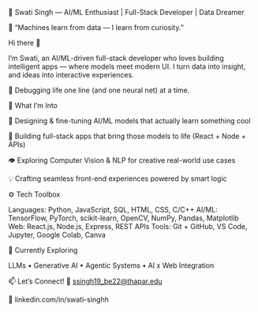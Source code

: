 🌟 Swati Singh — AI/ML Enthusiast | Full-Stack Developer | Data Dreamer

💬 “Machines learn from data — I learn from curiosity.”

Hi there 👋

I’m Swati, an AI/ML-driven full-stack developer who loves building intelligent apps — where models meet modern UI.
I turn data into insight, and ideas into interactive experiences.

🚀 Debugging life one line (and one neural net) at a time.

🧠 What I’m Into

🤖 Designing & fine-tuning AI/ML models that actually learn something cool

🧩 Building full-stack apps that bring those models to life (React + Node + APIs)

👁️ Exploring Computer Vision & NLP for creative real-world use cases

💡 Crafting seamless front-end experiences powered by smart logic

⚙️ Tech Toolbox

Languages: Python, JavaScript, SQL, HTML, CSS, C/C++
AI/ML: TensorFlow, PyTorch, scikit-learn, OpenCV, NumPy, Pandas, Matplotlib
Web: React.js, Node.js, Express, REST APIs
Tools: Git + GitHub, VS Code, Jupyter, Google Colab, Canva

🌱 Currently Exploring

LLMs • Generative AI • Agentic Systems • AI x Web Integration

📫 Let’s Connect!
📧 ssingh19_be22@thapar.edu

💼 linkedin.com/in/swati-singhh

